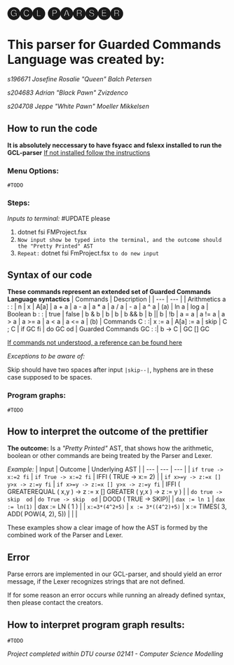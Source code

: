 # 🅖🅒🅛 🅟🅐🅡🅢🅔🅡                                   

# This parser for Guarded Commands Language was created by:

*s196671 Josefine Rosalie "Queen" Balch Petersen*

*s204683 Adrian "Black Pawn" Zvizdenco*

*s204708 Jeppe "White Pawn" Moeller Mikkelsen*

## How to run the code
**It is absolutely neccessary to have fsyacc and fslexx installed to run the GCL-parser**
[If not installed follow the instructions](https://gitlab.gbar.dtu.dk/02141/mandatory-assignment/blob/master/getting-started-fs.md)

### Menu Options:
    #TODO


### Steps:
*Inputs to terminal:* #UPDATE please
1. dotnet fsi FMProject.fsx
2. `Now input show be typed into the terminal, and the outcome should the "Pretty Printed" AST`
3. `Repeat:` dotnet fsi FmProject.fsx `to do new input`

## Syntax of our code
**These commands represent an extended set of Guarded Commands Language syntactics**
| Commands | Description |
| --- | --- | 
| Arithmetics   a : : |  n \| x \| A\[a\] \| a + a \| a - a \| a * a \| a / a \| - a \| a ^ a \| (a) \| ln a \| log a 
| Boolean b : : | true \| false \| b & b \| b \| b \| b && b \| b \|\| b \| !b  \| a = a \| a != a \| a > a \| a >= a \| a < a \| a <= a \| (b) 
| Commands C : :| x := a \| A\[a\] := a \| skip \| C ; C \| if GC fi \| do GC od 
| Guarded Commands GC : :| b -> C \| GC [] GC 

[If commands not understood, a reference can be found here](https://en.wikipedia.org/wiki/Guarded_Command_Language#:~:text=In%20a%20guarded%20command%2C%20just,statement%20will%20not%20be%20executed.)

*Exceptions to be aware of:*

Skip should have two spaces after input  `|skip--|`, hyphens are in these case supposed to be spaces.


### Program graphs:
    #TODO

## How to interpret the outcome of the prettifier
**The outcome:** 
Is a *"Pretty Printed"* AST, that shows how the arithmetic, boolean or other commands
are being treated by the Parser and Lexer.

*Example:*
| Input | Outcome | Underlying AST |
| --- | --- | --- |
| `if true -> x:=2 fi` | `if True -> x:=2 fi` | IFFI ( TRUE -> x:= 2) |
| `if x>=y -> z:=x [] y>x -> z:=y fi` | `if x>=y -> z:=x [] y>x -> z:=y fi` | IFFI ( GREATEREQUAL ( x,y ) -> z := x [] GREATER ( y,x ) -> z := y ) |
|  `do true ->  skip  od` | `do True -> skip  od` | DOOD ( TRUE -> SKIP)|
| `dax := ln 1` | `dax := ln(1)` | dax := LN ( 1 ) |
| `x:=3*(4^2+5)` | `x := 3*((4^2)+5)` | x := TIMES( 3, ADD( POW(4, 2), 5))
|               |                      |

These examples show a clear image of how the AST is formed by the combined work of the Parser and Lexer.
## Error
Parse errors are implemented in our GCL-parser, and should yield an error message, if the Lexer recognizes strings that are not defined.

If for some reason an error occurs while running an already defined syntax, then please contact the creators.

## How to interpret program graph results:
    #TODO

*Project completed within DTU course 02141 - Computer Science Modelling*
